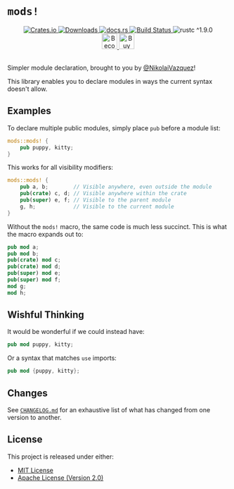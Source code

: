 # `mods!`

<div align="center">
    <a href="https://crates.io/crates/mods">
        <img src="https://img.shields.io/crates/v/mods.svg" alt="Crates.io">
        <img src="https://img.shields.io/crates/d/mods.svg" alt="Downloads">
    </a>
    <a href="https://docs.rs/mods">
        <img src="https://docs.rs/mods/badge.svg" alt="docs.rs">
    </a>
    <a href="https://github.com/nvzqz/mods/actions?query=workflow%3ACI">
        <img src="https://github.com/nvzqz/mods/workflows/CI/badge.svg" alt="Build Status">
    </a>
    <img src="https://img.shields.io/badge/rustc-^1.9.0-blue.svg" alt="rustc ^1.9.0">
    <br>
    <a href="https://www.patreon.com/nvzqz">
        <img src="https://c5.patreon.com/external/logo/become_a_patron_button.png" alt="Become a Patron!" height="35">
    </a>
    <a href="https://www.paypal.me/nvzqz">
        <img src="https://buymecoffee.intm.org/img/button-paypal-white.png" alt="Buy me a coffee" height="35">
    </a>
</div>
<br>

Simpler module declaration, brought to you by [@NikolaiVazquez]!

This library enables you to declare modules in ways the current syntax doesn't
allow.

## Examples

To declare multiple public modules, simply place `pub` before a module list:

```rust
mods::mods! {
    pub puppy, kitty;
}
```

This works for all visibility modifiers:

```rust
mods::mods! {
    pub a, b;        // Visible anywhere, even outside the module
    pub(crate) c, d; // Visible anywhere within the crate
    pub(super) e, f; // Visible to the parent module
    g, h;            // Visible to the current module
}
```

Without the `mods!` macro, the same code is much less succinct. This is what the
macro expands out to:

```rust
pub mod a;
pub mod b;
pub(crate) mod c;
pub(crate) mod d;
pub(super) mod e;
pub(super) mod f;
mod g;
mod h;
```

## Wishful Thinking

It would be wonderful if we could instead have:

```rust
pub mod puppy, kitty;
```

Or a syntax that matches `use` imports:

```rust
pub mod {puppy, kitty};
```

## Changes

See [`CHANGELOG.md`] for an exhaustive list of what has changed from one version
to another.

## License

This project is released under either:

- [MIT License](https://github.com/nvzqz/mods/blob/master/LICENSE-MIT)
- [Apache License (Version 2.0)](https://github.com/nvzqz/mods/blob/master/LICENSE-APACHE)

[@NikolaiVazquez]: https://twitter.com/NikolaiVazquez
[`CHANGELOG.md`]: https://github.com/nvzqz/mods/blob/master/CHANGELOG.md
